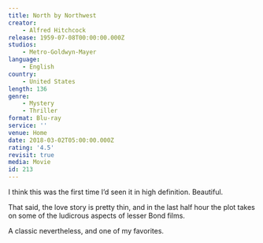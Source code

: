 ```yaml
---
title: North by Northwest
creator:
    - Alfred Hitchcock
release: 1959-07-08T00:00:00.000Z
studios:
    - Metro-Goldwyn-Mayer
language:
    - English
country:
    - United States
length: 136
genre:
    - Mystery
    - Thriller
format: Blu-ray
service: ''
venue: Home
date: 2018-03-02T05:00:00.000Z
rating: '4.5'
revisit: true
media: Movie
id: 213
---
```


I think this was the first time I’d seen it in high definition. Beautiful.

That said, the love story is pretty thin, and in the last half hour the plot takes on some of the ludicrous aspects of lesser Bond films.

A classic nevertheless, and one of my favorites.
